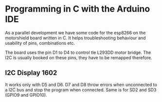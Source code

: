 # Programming in C with the Arduino IDE

As a parallel development we have some code for the esp8266 on the motorshield board written in C. It helps troubleshooting behaviour and usability of pins, combinations etc.

The board uses the pin D1 to D4 to control tle L293DD motor bridge. The I2C is usually booked on these pins, they have to be remapped therefore.

## I2C Display 1602

It works only with D5 and D6. D7 and D8 throw errors when unconnected to a I2C bus and stop the program when connected. Same is for SD2 and SD3 (GPIO9 and GPIO10).

